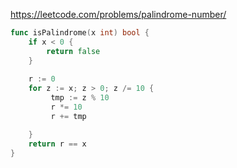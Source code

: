 https://leetcode.com/problems/palindrome-number/

```go
func isPalindrome(x int) bool {
	if x < 0 {
		return false
	}
    
	r := 0
	for z := x; z > 0; z /= 10 {
		 tmp := z % 10
		 r *= 10
		 r += tmp

	}
	return r == x
}

```